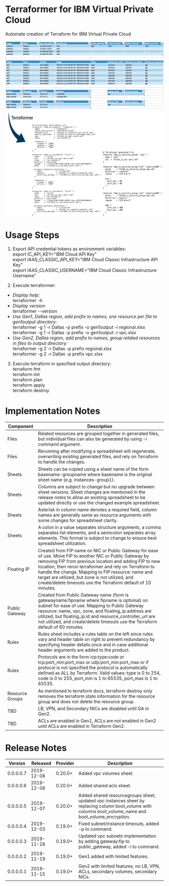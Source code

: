 # Terraformer for IBM Virtual Private Cloud

Automate creation of Terraform for IBM Virtual Private Cloud

![TerraformerExample](/images/terraformerexample.png)

# Usage Steps

1. Export API credential tokens as environment variables:\
export IC_API_KEY="IBM Cloud API Key"\
export IAAS_CLASSIC_API_KEY="IBM Cloud Classic Infrastructure API Key"\
export IAAS_CLASSIC_USERNAME="IBM Cloud Classic Infrastructure Username"

2. Execute terraformer:
- *Display help:*\
terraformer -h
- *Display version:*\
terraformer --version
- *Use Gen1, Dallas region, add prefix to names, one resource per file to gen1output directory:*\
terraformer -g 1 -r Dallas -p prefix -o gen1output -i regional.xlsx\
terraformer -g 1 -r Dallas -p prefix -o gen1output -i vpc.xlsx
- *Use Gen2, Dallas region, add prefix to names, group related resources in files to output directory:*\
terraformer -g 2 -r Dallas -p prefix regional.xlsx\
terraformer -g 2 -r Dallas -p prefix vpc.xlsx

3. Execute terraform in specified output directory:\
terraform fmt\
terraform init\
terraform plan\
terraform apply\
terraform destroy
 
# Implementation Notes

| Component | Description |
| --- | --- |
| Files | Related resources are grouped together in generated files, but individual files can also be generated by using -i command argument. |
| Files | Rerunning after modifying a spreadsheet will regenerate, overwriting existing generated files, and rely on Terraform to handle the changes. |
| Sheets | Sheets can be copied using a sheet name of the form basename-groupname where basename is the original sheet name (e.g. instances-group1). |
| Sheets | Columns are subject to change but no upgrade between sheet versions. Sheet changes are mentioned in the release notes to allow an existing spreadsheet to be updated directly or use the changed example spreadsheet. |
| Sheets | Asterisk in column name denotes a required field, column names are generally same as resource arguments with some changes for spreadsheet clarity.
| Sheets | A colon in a value separates structure arguments, a comma separates list elements, and a semicolon separates array elements.  This format is subject to change to ensure best spreadsheet utilization.
| Floating IP | Created from FIP name on NIC or Public Gateway for ease of use.  Move FIP to another NIC or Public Gateway by removing FIP from previous location and adding FIP to new location, then rerun terraformer and rely on Terraform to handle the change.  Mapping to FIP resource: name and target are utilized, but zone is not utilized, and create/delete timeouts use the Terraform default of 10 minutes. |
| Public Gateway | Created from Public Gateway name (form is gatewayname:fipname where fipname is optional) on subnet for ease of use.  Mapping to Public Gateway resource: name, vpc, zone, and floating_ip.address are utilized, but floating_ip.id and resource_controller_url are not utilized, and create/delete timeouts use the Terraform default of 60 minutes. |
| Rules | Rules sheet includes a rules table on the left since rules vary and header table on right to prevent redundancy by specifying header details once and in case additional header arguments are added to the product. |
| Rules | Protocols are in the form icp:type:code or tcp:port_min:port_max or udp:port_min:port_max or if protocol is not specified the protocol is automatically defined as ALL by Terraform. Valid values: type is 0 to 254, code is 0 to 255, port_min is 1 to 65535, port_max is 1 to 65535. |
| Resource Groups | As mentioned in terraform docs, terraform destroy only removes the terraform state information for the resource group and does not delete the resource group.
| TBD | LB, VPN, and Secondary NICs are disabled until GA in Gen2. |
| TBD | ACLs are enabled in Gen1, ACLs are not enabled in Gen2 until ACLs are enabled in Terraform Gen2. |

# Release Notes

| Version | Released | Provider | Description |
| --- | --- | --- | --- |
| 0.0.0.0.7 | 2019-12-08 | 0.20.0+ | Added vpc volumes sheet.  |
| 0.0.0.0.6 | 2019-12-08 | 0.20.0+ | Added shared acls sheet.  |
| 0.0.0.0.5 | 2019-12-07 | 0.20.0+ | Added shared resourcegroups sheet, updated vpc instances sheet by replacing column boot_volume with columns boot_volume_name and boot_volume_encryption. |
| 0.0.0.0.4 | 2019-12-03 | 0.19.0+ | Fixed subnet/instance timeouts, added -p to command. |
| 0.0.0.0.3 | 2019-11-28 | 0.19.0+ | Updated vpc subnets implementation by adding gateway:fip to public_gateway, added -i to command. |
| 0.0.0.0.2 | 2019-11-19 | 0.19.0+ | Gen1 added with limited features. |
| 0.0.0.0.1 | 2019-11-15 | 0.19.0+ | Gen2 with limited features, no LB, VPN, ACLs, secondary volumes, secondary NICs. |
